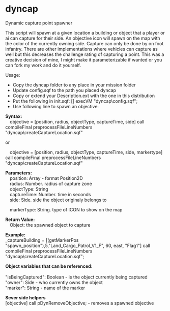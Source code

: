 # dyncap
Dynamic capture point spawner

This script will spawn at a given location a building or object that a player or ai can capture for their side.  An objective icon will spawn on the map with the color of the currently owning side.  Capture can only be done by on foot infantry.  There are other implementations where vehicles can capture as well but this decreases the challenge rating of capturing a point.  This was a creative decision of mine, I might make it parameterizable if wanted or you can fork my work and do it yourself.

Usage:

- Copy the dyncap folder to any place in your mission folder
- Update config.sqf to the path you placed dyncap
- Copy or extend your Description.ext with the one in this distribution
- Put the following in init.sqf: [] execVM "dyncap\config.sqf";
- Use following line to spawn an objective:

<p>
<b>Syntax:</b><br>
    &emsp;objective = [position, radius, objectType, captureTime, side] call compileFinal preprocessFileLineNumbers "dyncap\createCaptureLocation.sqf"<p>
    or<p>
    &emsp;objective = [position, radius, objectType, captureTime, side, markertype] call compileFinal preprocessFileLineNumbers "dyncap\createCaptureLocation.sqf"<p>
<b>Parameters:</b><br>
    &emsp;position: Array - format Position2D<br>
    &emsp;radius: Number. radius of capture zone<br>
    &emsp;objectType: String<br>
    &emsp;captureTime: Number. time in seconds<br>
    &emsp;side: Side. side the object originaly belongs to<p>
    &emsp;markerType: String. type of ICON to show on the map<p>
<b>Return Value:</b><br>
    &emsp;Object: the spawned object to capture<p>
<b>Example:</b><br>
_captureBuilding = [(getMarkerPos "spawn_position"),5,"Land_Cargo_Patrol_V1_F", 60, east, "Flag1"] call compileFinal preprocessFileLineNumbers "dyncap\createCaptureLocation.sqf";
<p>
<b>Object variables that can be referenced:</b><br>
<br>
"isBeingCaptured": Boolean - is the object currently being captured<br>
"owner": Side - who currently owns the object<br>
"marker": String - name of the marker<p>
<b>Sever side helpers</b><br>
[objective] call pDynRemoveObjective; - removes a spawned objective